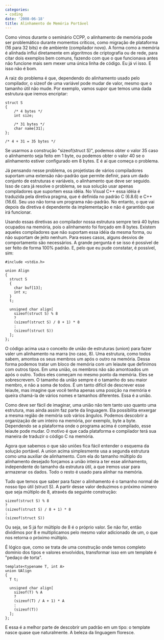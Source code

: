 ```yaml
---
categories:
- coding
date: '2008-06-18'
title: Alinhamento de Memória Portável
---
```


Como vimos durante o seminário CCPP, o alinhamento de memória pode ser problemático durante momentos críticos, como migração de plataforma (16 para 32 bits) e de ambiente (compilador novo). A forma como a memória é alinhada influi diretamente em algoritmos de criptografia ou de rede, para citar dois exemplos bem comuns, fazendo com que o que funcionava antes não funcione mais sem mexer uma única linha de código. Eu já vi isso. E isso não é bom.

A raiz do problema é que, dependendo do alinhamento usado pelo compilador, o sizeof de uma variável pode mudar de valor, mesmo que o tamanho útil não mude. Por exemplo, vamos supor que temos uma dada estrutura que iremos encriptar:

    struct S
    {
        /* 4 bytes */
        int size;

        /* 31 bytes */
        char name[31];
    };

    /* 4 + 31 = 35 bytes */

Se usarmos a construção "sizeof(struct S)", podemos obter o valor 35 caso o alinhamento seja feito em 1 byte, ou podemos obter o valor 40 se o alinhamento estiver configurado em 8 bytes. E é aí que começa o problema.

Já pensando nesse problema, os projetistas de vários compiladores suportam uma extensão não-padrão que permite definir, para um dado conjunto de estruturas e variáveis, o alinhamento que deve ser seguido. Isso de cara já resolve o problema, se sua solução usar apenas compiladores que suportem essa idéia. No Visual C++ essa idéia é traduzida pela diretiva pragma, que é definida no padrão C (6.8.6) e C++ (16.6). Seu uso não torna um programa não-padrão. No entanto, o que vai depois da diretiva é dependente da implementação e não é garantido que irá funcionar.

Usando essas diretivas ao compilador nossa estrutura sempre terá 40 bytes ocupados na memória, pois o alinhamento foi forçado em 8 bytes. Existem aqueles compiladores que não suportam essa idéia da mesma forma, ou não suportam de jeito nenhum. Para esses casos, alguns desvios de comportamento são necessários. A grande pergunta é se isso é possível de ser feito de forma 100% padrão. E, pelo que eu pude constatar, é possível, sim:

    #include <stdio.h>
    
    union Align
    {
      struct S
      {
        char buf[13];
        int x;
      }
      t;
    
      unsigned char align[
        sizeof(struct S) % 8 
        ?
        (sizeof(struct S) / 8 + 1) * 8
        :
        (sizeof(struct S))
      ];
    };

O código acima usa o conceito de união de estruturas (union) para fazer valer um alinhamento na marra (no caso, 8). Uma estrutura, como todos sabem, amontoa os seus membros um após o outro na memória. Dessa forma podemos tratar um bloco de memória com um leiaute que definimos com outros tipos. Em uma união, os membros não são amontoados um após o outro. Todos eles começam no mesmo ponto da memória. Eles se sobrescrevem. O tamanho da união sempre é o tamanho do seu maior membro, e não a soma de todos. É um tanto difícil de descrever esse leiaute, mas imagine que você tenha apenas uma posição na memória e queira chamá-la de vários nomes e tamanhos diferentes. Essa é a união.

Como deve ser fácil de imaginar, uma união não tem tanto uso quanto uma estrutura, mas ainda assim faz parte da linguagem. Ela possibilita enxergar a mesma região de memória sob vários ângulos. Podemos descobrir a organização de um inteiro na memória, por exemplo, byte a byte. Dependendo se a plataforma onde o programa acima é compilado, esse leiaute pode mudar. O motivo é que cada plataforma e compilador terá sua maneira de traduzir o código C na memória.

Agora que sabemos o que são uniões fica fácil entender o esquema da solução portável. A union acima simplesmente usa a segunda estrutura como uma auxiliar de alinhamento. Com ela do tamanho múltiplo do alinhamento desejado forçamos a união inteira a ter esse alinhamento, independente do tamanho da estrutura útil, a que iremos usar para armazenar os dados. Todo o resto é usado para alinhar na memória.

Tudo que temos que saber para fazer o alinhamento é o tamanho normal de nosso tipo útil (struct S). A partir desse valor deduzimos o próximo número que seja múltiplo de 8, através da seguinte construção:

    sizeof(struct S) % 8 
    ?
    (sizeof(struct S) / 8 + 1) * 8
    :
    (sizeof(struct S))

Ou seja, se S já for múltiplo de 8 é o próprio valor. Se não for, então dividimos por 8 e multiplicamos pelo mesmo valor adicionado de um, o que nos retorna o próximo múltiplo.

É lógico que, como se trata de uma construção onde temos completo domínio dos tipos e valores envolvidos, transformar isso em um template é "pedaço de torta".

    template<typename T, int A>
    union UAlign
    {
      T t;
    
      unsigned char align[
        sizeof(T) % A
        ?
        (sizeof(T) / A + 1) * A
        :
        (sizeof(T))
      ];
    };

E essa é a melhor parte de descobrir um padrão em um tipo: o template nasce quase que naturalmente. A beleza da linguagem floresce.

